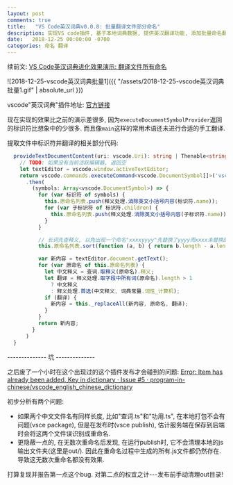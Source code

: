 ```yaml
---
layout: post
comments: true
title:   "VS Code英汉词典v0.0.8: 批量翻译文件部分命名"
description: 实现VS code插件, 基于本地词典数据, 提供英汉翻译功能, 添加批量命名翻译功能. Improve vscode extension to translate English word or phrase to Chinese, by supporting translating all identifiers in a file.
date:   2018-12-25 00:00:00 -0700
categories: 命名 翻译
---
```


续前文: [VS Code英汉词典进化效果演示: 翻译文件所有命名](https://zhuanlan.zhihu.com/p/52543477)

![2018-12-25-vscode英汉词典批量1]({{ "/assets/2018-12-25-vscode英汉词典批量1.gif" | absolute_url }})

vscode"英汉词典"插件地址: [官方链接](https://marketplace.visualstudio.com/items?itemName=CodeInChinese.EnglishChineseDictionary)

现在实现的效果比之前的演示差很多, 因为`executeDocumentSymbolProvider`返回的标识符比想象中的少很多. 而且像`main`这样的常用术语还未进行合适的手工翻译.

提取文件中标识符并翻译的相关部分代码:
```typescript
  provideTextDocumentContent(uri: vscode.Uri): string | Thenable<string> {
    // TODO: 如果没有当前活跃编辑器, 返回空
    let textEditor = vscode.window.activeTextEditor;
    return vscode.commands.executeCommand<vscode.DocumentSymbol[]>('vscode.executeDocumentSymbolProvider', textEditor.document.uri)
      .then(
        (symbols: Array<vscode.DocumentSymbol>) => {
          for (var 标识符 of symbols) {
            this.原命名列表.push(释义处理.消除英文小括号内容(标识符.name));
            for (var 子标识符 of 标识符.children) {
              this.原命名列表.push(释义处理.消除英文小括号内容(子标识符.name));
            }
          }

          // 长词先查释义, 以免出现一个命名"xxxxyyyy"先替换了yyyy而xxxx未替换的情况
          this.原命名列表.sort(function (a, b) { return b.length - a.length });

          var 新内容 = textEditor.document.getText();
          for (var 原命名 of this.原命名列表) {
            let 中文释义 = 查词.取释义(原命名).释义;
            let 翻译 = 释义处理.取字段中所有词(原命名).length > 1
              ? 中文释义
              : 释义处理.首选(中文释义, 词典常量.词性_计算机);
            if (翻译) {
              新内容 = this._replaceAll(新内容, 原命名, 翻译);
            }
          }
          return 新内容;
        }
      )
  }
```
-------------- 坑 --------------

之后废了一个小时在这个出现过的这个插件发布才会碰到的问题: [Error: Item has already been added. Key in dictionary · Issue #5 · program-in-chinese/vscode_english_chinese_dictionary](https://github.com/program-in-chinese/vscode_english_chinese_dictionary/issues/5)

初步分析有两个问题:

- 如果两个中文文件名有同样长度, 比如"查词.ts"和"功用.ts", 在本地打包不会有问题(vsce package), 但是在发布时(vsce publish), 估计服务端在保存到后端时会将这两个文件误识别成重命名.
- 更隐蔽一点的, 在无数次重命名后发现, 在运行publish时, 它不会清理本地的js输出文件夹(这里是out/). 因此在重命名过程中生成的所有.js文件都仍然存在. 导致这无数次重命名都没有效果.

打算复现并报告第一点这个bug. 对第二点的权宜之计---发布前手动清理out目录!